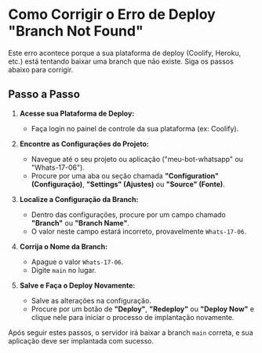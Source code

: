 # Como Corrigir o Erro de Deploy "Branch Not Found"

Este erro acontece porque a sua plataforma de deploy (Coolify, Heroku, etc.) está tentando baixar uma branch que não existe. Siga os passos abaixo para corrigir.

## Passo a Passo

1.  **Acesse sua Plataforma de Deploy:**
    *   Faça login no painel de controle da sua plataforma (ex: Coolify).

2.  **Encontre as Configurações do Projeto:**
    *   Navegue até o seu projeto ou aplicação ("meu-bot-whatsapp" ou "Whats-17-06").
    *   Procure por uma aba ou seção chamada **"Configuration" (Configuração)**, **"Settings" (Ajustes)** ou **"Source" (Fonte)**.

3.  **Localize a Configuração da Branch:**
    *   Dentro das configurações, procure por um campo chamado **"Branch"** ou **"Branch Name"**.
    *   O valor neste campo estará incorreto, provavelmente `Whats-17-06`.

4.  **Corrija o Nome da Branch:**
    *   Apague o valor `Whats-17-06`.
    *   Digite `main` no lugar.

5.  **Salve e Faça o Deploy Novamente:**
    *   Salve as alterações na configuração.
    *   Procure por um botão de **"Deploy"**, **"Redeploy"** ou **"Deploy Now"** e clique nele para iniciar o processo de implantação novamente.

Após seguir estes passos, o servidor irá baixar a branch `main` correta, e sua aplicação deve ser implantada com sucesso.

